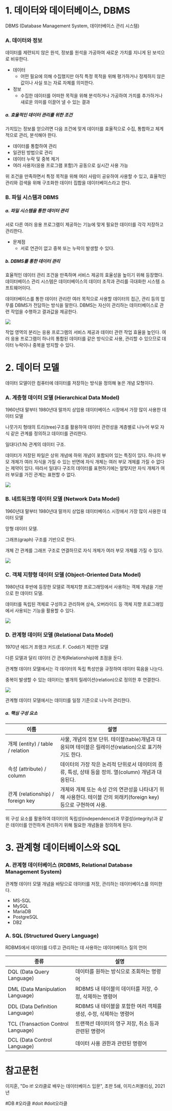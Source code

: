 # 1. 데이터와 데이터베이스, DBMS

DBMS (Database Management System, 데이터베이스 관리 시스템)

### A. 데이터와 정보

데이터를 제련되지 않은 원석, 정보를 원석을 가공하여 새로운 가치를 지니게 된 보석으로 비유한다.

- 데이터
	- 어떤 필요에 의해 수집했지만 아직 특정 목적을 위해 평가하거나 정제하지 않은 값이나 사실 또는 자료 자체를 의미한다.
- 정보
	- 수집한 데이터를 어떠한 목적을 위해 분석하거나 가공하여 가치를 추가하거나 새로운 의미를 이끌어 낼 수 있는 결과

##### a. 효율적인 데이터 관리를 위한 조건

가치있는 정보를 얻으려면 다음 조건에 맞게 데이터를 효율적으로 수집, 통합하고 체계적으로 관리, 분석해야 한다.

- 데이터를 통합하여 관리
- 일관된 방법으로 관리
- 데이터 누락 및 중복 제거
- 여러 사용자(응용 프로그램 포함)가 공동으로 실시간 사용 가능

위 조건을 만족하면서 특정 목적을 위해 여러 사람이 공유하여 사용할 수 있고, 효율적인 관리와 검색을 위해 구조화한 데이터 집합을 데이터베이스라고 한다.

### B. 파일 시스템과 DBMS

##### a. 파일 시스템을 통한 데이터 관리

서로 다른 여러 응용 프로그램이 제공하는 기능에 맞게 필요한 데이터를 각각 저장하고 관리한다.

- 문제점
	- 서로 연관이 없고 중복 또는 누락이 발생할 수 있다.

##### b. DBMS를 통한 데이터 관리

효율적인 데이터 관리 조건을 만족하며 서비스 제공의 효율성을 높이기 위해 등장했다. 데이터베이스 관리 시스템은 데이터베이스의 데이터 조작과 관리를 극대화한 시스템 소프트웨어이다.

데이터베이스를 통한 데이터 관리란 여러 목적으로 사용할 데이터의 접근, 관리 등의 업무를 DBMS가 전담하는 방식을 말한다. DBMS는 자신이 관리하는 데이터베이스로 관련 작업을 수행하고 결과값을 제공한다.

![](/Study/image/데이터베이스란❓_DBMS.png)

작업 영역의 분리는 응용 프로그램의 서비스 제공과 데이터 관련 작업 효율을 높인다. 여러 응용 프로그램이 하나의 통합된 데이터를 같은 방식으로 사용, 관리할 수 있으므로 데이터 누락이나 중복을 방지할 수 있다.

# 2. 데이터 모델

데이터 모델이란 컴퓨터에 데이터를 저장하는 방식을 정의해 놓은 개념 모형이다.

### A. 계층형 데이터 모델 (Hierarchical Data Model)

1960년대 말부터 1980년대 말까지 상업용 데이터베이스 시장에서 가장 많이 사용한 데이터 모델

나뭇가지 형태의 트리(tree)구조를 활용하여 데이터 관련성을 계층별로 나누어 부모 자식 같은 관계를 정의하고 데이터를 관리한다.

일대다(1:N) 관계의 데이터 구조.

데이터가 저장된 파일은 상위 개념에 하위 개념이 포함되어 있는 특징이 있다. 하나의 부모 개체가 여러 자식을 가질 수 있는 반면에 자식 개체는 여러 부모 개체를 가질 수 없다는 제약이 있다. 따라서 일대다 구조의 데이터를 표현하기에는 알맞지만 자식 개체가 여러 부모를 가진 관계는 표현할 수 없다.

![](/Study/image/데이터베이스란❓_객체지향형_모델.png)

### B. 네트워크형 데이터 모델 (Network Data Model)

1960년대 말부터 1980년대 말까지 상업용 데이터베이스 시장에서 가장 많이 사용한 데이터 모델

망형 데이터 모델. 

그래프(graph) 구조를 기반으로 한다.

개체 간 관계를 그래프 구조로 연결하므로 자식 개체가 여러 부모 개체를 가질 수 있다.

![](/Study/image/데이터베이스란❓_계층형_모델.png)

### C. 객체 지향형 데이터 모델 (Object-Oriented Data Model)

1980년대 후반에 등장한 모델로 객체지향 프로그래밍에서 사용하는 객체 개념을 기반으로 한 데이터 모델.

데이터를 독립된 객체로 구성하고 관리하며 상속, 오버라이드 등 객체 지향 프로그래밍에서 사용되는 기능을 활용할 수 있다.

![](/Study/image/데이터베이스란❓_관계형_데이터_모델.png)

### D. 관계형 데이터 모델 (Relational Data Model)

1970년 에드거 프랭크 커드(E. F. Codd)가 제안한 모델

다른 모델과 달리 데이터 간 관계(Relationship)에 초점을 둔다.

관계형 데이터 모델에서는 각 데이터의 독립 특성만을 규정하여 데이터 묶음을 나눈다.

중복이 발생할 수 있는 데이터는 별개의 릴레이션(relation)으로 정의한 후 연결한다.

![](/Study/image/데이터베이스란❓_네트워크_모델.png)

관계형 데이터 모델에서는 데이터를 일정 기준으로 나누어 관리한다.

##### a. 핵심 구성 요소

| 이름                             | 설명                                                                                                              |
| -------------------------------- | ----------------------------------------------------------------------------------------------------------------- |
| 개체 (entity) / table / relation | 사물, 개념의 정보 단위. 테이블(table)개념과 대응되며 테이블은 릴레이션(relation)으로 표기하기도 한다.             |
| 속성 (attribute) / column        | 데이터의 가장 작은 논리적 단위로서 데이터의 종류, 특성, 상태 등을 정의. 열(column) 개념과 대응된다.               |
| 관계 (relationship) / foreign key              | 개체와 개체 또는 속성 간의 연관성을 나타내기 위해 사용한다. 테이블 간의 외래키(foreign key) 등으로 구현하여 사용. |

위 구성 요소를 활용하여 데이터의 독립성(independence)과 무결성(integrity)과 같은 데이터를 안전하게 관리하기 위해 필요한 개념들을 정의하게 된다.

# 3. 관계형 데이터베이스와 SQL

### A. 관계형 데이터베이스 (RDBMS, Relational Database Management System)

관계형 데이터 모델 개념을 바탕으로 데이터를 저장, 관리하는 데이터베이스를 의미한다.

- MS-SQL
- MySQL
- MariaDB
- PostgreSQL
- DB2

### A. SQL (Structured Query Language)

RDBMS에서 데이터를 다루고 관리하는 데 사용하는 데이터베이스 질의 언어

| 종류                               | 설명                                                             |
| ---------------------------------- | ---------------------------------------------------------------- |
| DQL (Data Query Language)          | 데이터를 원하는 방식으로 조회하는 명령어                         |
| DML (Data Manipulation Language)   | RDBMS 내 테이블의 데이터를 저장, 수정, 삭제하는 명령어           |
| DDL (Data Definition Language)     | RDBMS 내 테이블을 포함한 여러 객체를 생성, 수정, 삭제하는 명령어 |
| TCL (Transaction Control Language) | 트랜잭션 데이터의 영구 저장, 취소 등과 관련된 명령어             |
| DCL (Data Control Language)        | 데이터 사용 권한과 관련된 명령어                                 |

# 참고문헌

이지훈, "Do it! 오라클로 배우는 데이터베이스 입문", 초판 5쇄, 이지스퍼블리싱, 2021년

#DB #오라클 #doit #doit오라클

